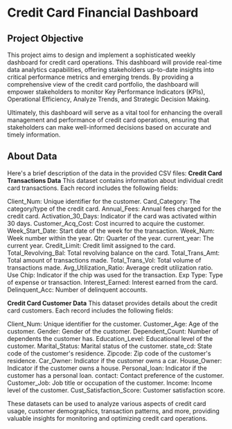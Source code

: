# Credit Card Financial Dashboard

## Project Objective
This project aims to design and implement a sophisticated weekly dashboard for credit card operations. This dashboard will provide real-time data analytics capabilities, offering stakeholders up-to-date insights into critical performance metrics and emerging trends. By providing a comprehensive view of the credit card portfolio, the dashboard will empower stakeholders to monitor Key Performance Indicators (KPIs), Operational Efficiency, Analyze Trends, and Strategic Decision Making.

Ultimately, this dashboard will serve as a vital tool for enhancing the overall management and performance of credit card operations, ensuring that stakeholders can make well-informed decisions based on accurate and timely information.

## About Data
Here's a brief description of the data in the provided CSV files:
**Credit Card Transactions Data**
This dataset contains information about individual credit card transactions. Each record includes the following fields:

Client_Num: Unique identifier for the customer.
Card_Category: The category/type of the credit card.
Annual_Fees: Annual fees charged for the credit card.
Activation_30_Days: Indicator if the card was activated within 30 days.
Customer_Acq_Cost: Cost incurred to acquire the customer.
Week_Start_Date: Start date of the week for the transaction.
Week_Num: Week number within the year.
Qtr: Quarter of the year.
current_year: The current year.
Credit_Limit: Credit limit assigned to the card.
Total_Revolving_Bal: Total revolving balance on the card.
Total_Trans_Amt: Total amount of transactions made.
Total_Trans_Vol: Total volume of transactions made.
Avg_Utilization_Ratio: Average credit utilization ratio.
Use Chip: Indicator if the chip was used for the transaction.
Exp Type: Type of expense or transaction.
Interest_Earned: Interest earned from the card.
Delinquent_Acc: Number of delinquent accounts.

**Credit Card Customer Data**
This dataset provides details about the credit card customers. Each record includes the following fields:

Client_Num: Unique identifier for the customer.
Customer_Age: Age of the customer.
Gender: Gender of the customer.
Dependent_Count: Number of dependents the customer has.
Education_Level: Educational level of the customer.
Marital_Status: Marital status of the customer.
state_cd: State code of the customer's residence.
Zipcode: Zip code of the customer's residence.
Car_Owner: Indicator if the customer owns a car.
House_Owner: Indicator if the customer owns a house.
Personal_loan: Indicator if the customer has a personal loan.
contact: Contact preference of the customer.
Customer_Job: Job title or occupation of the customer.
Income: Income level of the customer.
Cust_Satisfaction_Score: Customer satisfaction score.

These datasets can be used to analyze various aspects of credit card usage, customer demographics, transaction patterns, and more, providing valuable insights for monitoring and optimizing credit card operations.
